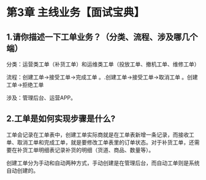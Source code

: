 # 第3章 主线业务【面试宝典】

## 1.请你描述一下工单业务？（分类、流程、涉及哪几个端）

分类：运营类工单（补货工单）和运维类工单（投放工单、撤机工单、维修工单）

流程：创建工单->接受工单->完成工单 。.创建工单->接受工单->取消工单 。创建工单->拒绝工单

涉及：管理后台、运营APP。

## 2.工单是如何实现步骤是什么?

工单会记录在工单表中，创建工单实际商就是在工单表新增一条记录，而接收工单、取消工单和完成工单，就是要修改工单表里的订单状态。对于补货工单，还需要在补货工单明细表记录补货的明细（货道、商品、数量等）。

创建工单分为手动和自动两种方式，手动创建是在管理后台，而自动工单则是系统自动创建的。

